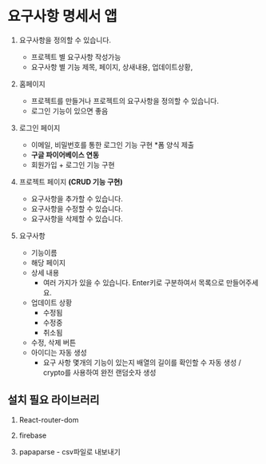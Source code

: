 # 요구사항 명세서 앱

1. 요구사항을 정의할 수 있습니다.

   - 프로젝트 별 요구사항 작성가능
   - 요구사항 별 기능 제목, 페이지, 상새내용, 업데이트상황,

2. 홈페이지

   - 프로젝트를 만들거나 프로젝트의 요구사항을 정의할 수 있습니다.
   - 로그인 기능이 있으면 좋음

3. 로그인 페이지

   - 이메일, 비밀번호를 통한 로그인 기능 구현 \*폼 양식 제출
   - **구글 파이어베이스 연동**
   - 회원가입 + 로그인 기능 구현

4. 프로젝트 페이지 **(CRUD 기능 구현)**

   - 요구사항을 추가할 수 있습니다.
   - 요구사항을 수정할 수 있습니다.
   - 요구사항을 삭제할 수 있습니다.

5. 요구사항
   - 기능이름
   - 해당 페이지
   - 상세 내용
     - 여러 가지가 있을 수 있습니다. Enter키로 구분하여서 목록으로
       만들어주세요.
   - 업데이트 상황
     - 수정됨
     - 수정중
     - 취소됨
   - 수정, 삭제 버튼
   - 아이디는 자동 생성
     - 요구 사항 몇개의 기능이 있는지 배열의 길이를 확인할 수
       자동 생성 / crypto를 사용하여 완전 랜덤숫자 생성

## 설치 필요 라이브러리

1. React-router-dom
2. firebase

3. papaparse - csv파일로 내보내기
